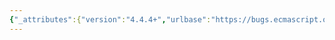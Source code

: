 ```yaml
---
{"_attributes":{"version":"4.4.4+","urlbase":"https://bugs.ecmascript.org/","maintainer":"dherman@mozilla.com"},"bug":{"bug_id":2278,"creation_ts":"2013-11-13 17:48:00 -0800","short_desc":"15.1.2.4: \"ExportEntitiesForModule\"","delta_ts":"2014-01-27 10:06:18 -0800","product":"Draft for 6th Edition","component":"editorial issue","version":"Rev 21: November 8, 2013 Draft","rep_platform":"All","op_sys":"All","bug_status":"RESOLVED","resolution":"FIXED","priority":"Normal","bug_severity":"normal","everconfirmed":true,"reporter":{"uid":"jmdyck","name":"Michael Dyck"},"assigned_to":{"uid":"allen","name":"Allen Wirfs-Brock"},"long_desc":[{"commentid":6734,"comment_count":0,"who":{"uid":"jmdyck","name":"Michael Dyck"},"bug_when":"2013-11-13 17:48:35 -0800","thetext":"In 15.1.2.4 \"Static Semantics: ExportEntriesForModule\",\nrule 2 has 2 references to \"ExportEntitiesForModule\",\nwhich should be change to \"ExportEntriesForModule\"."},{"commentid":6761,"comment_count":1,"who":{"uid":"allen","name":"Allen Wirfs-Brock"},"bug_when":"2013-11-14 11:16:02 -0800","thetext":"fixed in rev22 editor's draft"},{"commentid":7121,"comment_count":2,"who":{"uid":"allen","name":"Allen Wirfs-Brock"},"bug_when":"2014-01-27 10:06:18 -0800","thetext":"fixed in Rev22 (January 20, 2013) release"}]}}
---
```


